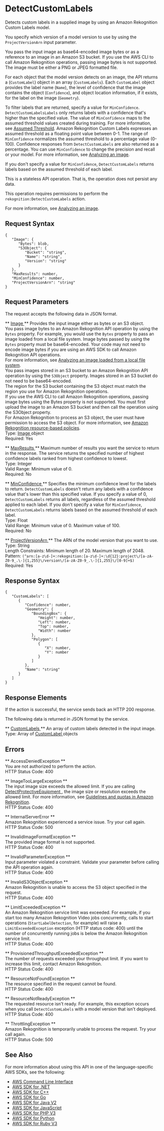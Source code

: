 # DetectCustomLabels<a name="API_DetectCustomLabels"></a>

Detects custom labels in a supplied image by using an Amazon Rekognition Custom Labels model\. 

You specify which version of a model version to use by using the `ProjectVersionArn` input parameter\. 

You pass the input image as base64\-encoded image bytes or as a reference to an image in an Amazon S3 bucket\. If you use the AWS CLI to call Amazon Rekognition operations, passing image bytes is not supported\. The image must be either a PNG or JPEG formatted file\. 

 For each object that the model version detects on an image, the API returns a \(`CustomLabel`\) object in an array \(`CustomLabels`\)\. Each `CustomLabel` object provides the label name \(`Name`\), the level of confidence that the image contains the object \(`Confidence`\), and object location information, if it exists, for the label on the image \(`Geometry`\)\. 

To filter labels that are returned, specify a value for `MinConfidence`\. `DetectCustomLabelsLabels` only returns labels with a confidence that's higher than the specified value\. The value of `MinConfidence` maps to the assumed threshold values created during training\. For more information, see [ Assumed Threshold](https://docs.aws.amazon.com/rekognition/latest/customlabels-dg/tr-metrics-use.html#tr-assumed-threshold)\. Amazon Rekognition Custom Labels expresses an assumed threshold as a floating point value between 0\-1\. The range of `MinConfidence` normalizes the assumed threshold to a percentage value \(0\-100\)\. Confidence responses from `DetectCustomLabels` are also returned as a percentage\. You can use `MinConfidence` to change the precision and recall or your model\. For more information, see [ Analyzing an image](https://docs.aws.amazon.com/rekognition/latest/customlabels-dg/detecting-custom-labels.html)\. 

If you don't specify a value for `MinConfidence`, `DetectCustomLabels` returns labels based on the assumed threshold of each label\.

This is a stateless API operation\. That is, the operation does not persist any data\.

This operation requires permissions to perform the `rekognition:DetectCustomLabels` action\. 

For more information, see [ Analyzing an image](https://docs.aws.amazon.com/rekognition/latest/customlabels-dg/detecting-custom-labels.html)\. 

## Request Syntax<a name="API_DetectCustomLabels_RequestSyntax"></a>

```
{
   "Image": { 
      "Bytes": blob,
      "S3Object": { 
         "Bucket": "string",
         "Name": "string",
         "Version": "string"
      }
   },
   "MaxResults": number,
   "MinConfidence": number,
   "ProjectVersionArn": "string"
}
```

## Request Parameters<a name="API_DetectCustomLabels_RequestParameters"></a>

The request accepts the following data in JSON format\.

 ** [ Image ](#API_DetectCustomLabels_RequestSyntax) **   <a name="rekognition-DetectCustomLabels-request-Image"></a>
Provides the input image either as bytes or an S3 object\.  
You pass image bytes to an Amazon Rekognition API operation by using the `Bytes` property\. For example, you would use the `Bytes` property to pass an image loaded from a local file system\. Image bytes passed by using the `Bytes` property must be base64\-encoded\. Your code may not need to encode image bytes if you are using an AWS SDK to call Amazon Rekognition API operations\.   
For more information, see [Analyzing an image loaded from a local file system](images-bytes.md)\.  
 You pass images stored in an S3 bucket to an Amazon Rekognition API operation by using the `S3Object` property\. Images stored in an S3 bucket do not need to be base64\-encoded\.  
The region for the S3 bucket containing the S3 object must match the region you use for Amazon Rekognition operations\.  
If you use the AWS CLI to call Amazon Rekognition operations, passing image bytes using the Bytes property is not supported\. You must first upload the image to an Amazon S3 bucket and then call the operation using the S3Object property\.  
For Amazon Rekognition to process an S3 object, the user must have permission to access the S3 object\. For more information, see [Amazon Rekognition resource\-based policies](security_iam_service-with-iam.md#security_iam_service-with-iam-resource-based-policies)\.   
Type: [ Image ](API_Image.md) object  
Required: Yes

 ** [ MaxResults ](#API_DetectCustomLabels_RequestSyntax) **   <a name="rekognition-DetectCustomLabels-request-MaxResults"></a>
Maximum number of results you want the service to return in the response\. The service returns the specified number of highest confidence labels ranked from highest confidence to lowest\.  
Type: Integer  
Valid Range: Minimum value of 0\.  
Required: No

 ** [ MinConfidence ](#API_DetectCustomLabels_RequestSyntax) **   <a name="rekognition-DetectCustomLabels-request-MinConfidence"></a>
Specifies the minimum confidence level for the labels to return\. `DetectCustomLabels` doesn't return any labels with a confidence value that's lower than this specified value\. If you specify a value of 0, `DetectCustomLabels` returns all labels, regardless of the assumed threshold applied to each label\. If you don't specify a value for `MinConfidence`, `DetectCustomLabels` returns labels based on the assumed threshold of each label\.  
Type: Float  
Valid Range: Minimum value of 0\. Maximum value of 100\.  
Required: No

 ** [ ProjectVersionArn ](#API_DetectCustomLabels_RequestSyntax) **   <a name="rekognition-DetectCustomLabels-request-ProjectVersionArn"></a>
The ARN of the model version that you want to use\.  
Type: String  
Length Constraints: Minimum length of 20\. Maximum length of 2048\.  
Pattern: `(^arn:[a-z\d-]+:rekognition:[a-z\d-]+:\d{12}:project\/[a-zA-Z0-9_.\-]{1,255}\/version\/[a-zA-Z0-9_.\-]{1,255}\/[0-9]+$)`   
Required: Yes

## Response Syntax<a name="API_DetectCustomLabels_ResponseSyntax"></a>

```
{
   "CustomLabels": [ 
      { 
         "Confidence": number,
         "Geometry": { 
            "BoundingBox": { 
               "Height": number,
               "Left": number,
               "Top": number,
               "Width": number
            },
            "Polygon": [ 
               { 
                  "X": number,
                  "Y": number
               }
            ]
         },
         "Name": "string"
      }
   ]
}
```

## Response Elements<a name="API_DetectCustomLabels_ResponseElements"></a>

If the action is successful, the service sends back an HTTP 200 response\.

The following data is returned in JSON format by the service\.

 ** [ CustomLabels ](#API_DetectCustomLabels_ResponseSyntax) **   <a name="rekognition-DetectCustomLabels-response-CustomLabels"></a>
An array of custom labels detected in the input image\.  
Type: Array of [ CustomLabel ](API_CustomLabel.md) objects

## Errors<a name="API_DetectCustomLabels_Errors"></a>

 ** AccessDeniedException **   
You are not authorized to perform the action\.  
HTTP Status Code: 400

 ** ImageTooLargeException **   
The input image size exceeds the allowed limit\. If you are calling [ DetectProtectiveEquipment ](API_DetectProtectiveEquipment.md), the image size or resolution exceeds the allowed limit\. For more information, see [Guidelines and quotas in Amazon Rekognition](limits.md)\.   
HTTP Status Code: 400

 ** InternalServerError **   
Amazon Rekognition experienced a service issue\. Try your call again\.  
HTTP Status Code: 500

 ** InvalidImageFormatException **   
The provided image format is not supported\.   
HTTP Status Code: 400

 ** InvalidParameterException **   
Input parameter violated a constraint\. Validate your parameter before calling the API operation again\.  
HTTP Status Code: 400

 ** InvalidS3ObjectException **   
Amazon Rekognition is unable to access the S3 object specified in the request\.  
HTTP Status Code: 400

 ** LimitExceededException **   
An Amazon Rekognition service limit was exceeded\. For example, if you start too many Amazon Rekognition Video jobs concurrently, calls to start operations \(`StartLabelDetection`, for example\) will raise a `LimitExceededException` exception \(HTTP status code: 400\) until the number of concurrently running jobs is below the Amazon Rekognition service limit\.   
HTTP Status Code: 400

 ** ProvisionedThroughputExceededException **   
The number of requests exceeded your throughput limit\. If you want to increase this limit, contact Amazon Rekognition\.  
HTTP Status Code: 400

 ** ResourceNotFoundException **   
The resource specified in the request cannot be found\.  
HTTP Status Code: 400

 ** ResourceNotReadyException **   
The requested resource isn't ready\. For example, this exception occurs when you call `DetectCustomLabels` with a model version that isn't deployed\.   
HTTP Status Code: 400

 ** ThrottlingException **   
Amazon Rekognition is temporarily unable to process the request\. Try your call again\.  
HTTP Status Code: 500

## See Also<a name="API_DetectCustomLabels_SeeAlso"></a>

For more information about using this API in one of the language\-specific AWS SDKs, see the following:
+  [ AWS Command Line Interface](https://docs.aws.amazon.com/goto/aws-cli/rekognition-2016-06-27/DetectCustomLabels) 
+  [ AWS SDK for \.NET](https://docs.aws.amazon.com/goto/DotNetSDKV3/rekognition-2016-06-27/DetectCustomLabels) 
+  [ AWS SDK for C\+\+](https://docs.aws.amazon.com/goto/SdkForCpp/rekognition-2016-06-27/DetectCustomLabels) 
+  [ AWS SDK for Go](https://docs.aws.amazon.com/goto/SdkForGoV1/rekognition-2016-06-27/DetectCustomLabels) 
+  [ AWS SDK for Java V2](https://docs.aws.amazon.com/goto/SdkForJavaV2/rekognition-2016-06-27/DetectCustomLabels) 
+  [ AWS SDK for JavaScript](https://docs.aws.amazon.com/goto/AWSJavaScriptSDK/rekognition-2016-06-27/DetectCustomLabels) 
+  [ AWS SDK for PHP V3](https://docs.aws.amazon.com/goto/SdkForPHPV3/rekognition-2016-06-27/DetectCustomLabels) 
+  [ AWS SDK for Python](https://docs.aws.amazon.com/goto/boto3/rekognition-2016-06-27/DetectCustomLabels) 
+  [ AWS SDK for Ruby V3](https://docs.aws.amazon.com/goto/SdkForRubyV3/rekognition-2016-06-27/DetectCustomLabels) 